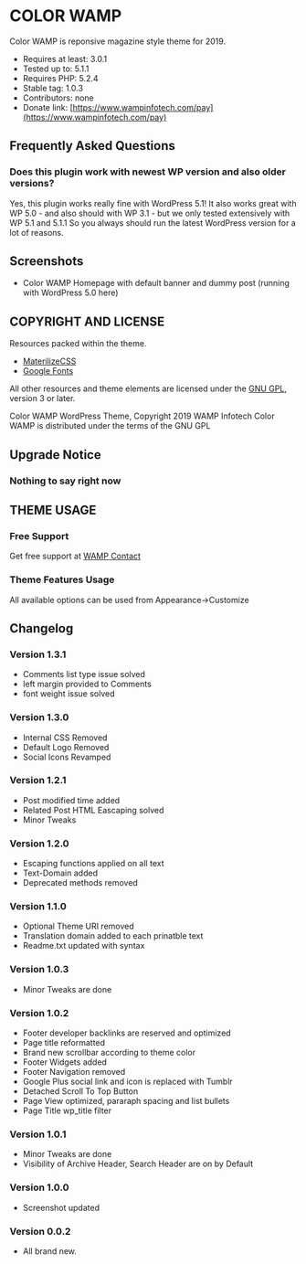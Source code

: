 # COLOR WAMP
Color WAMP is reponsive magazine style theme for 2019.
* Requires at least: 3.0.1
* Tested up to: 5.1.1
* Requires PHP: 5.2.4
* Stable tag: 1.0.3
* Contributors: none
* Donate link: [https://www.wampinfotech.com/pay](https://www.wampinfotech.com/pay)


## Frequently Asked Questions 

### Does this plugin work with newest WP version and also older versions?
Yes, this plugin works really fine with WordPress 5.1!
It also works great with WP 5.0 - and also should with WP 3.1 - but we only tested extensively with WP 5.1 and 5.1.1 So you always should run the latest WordPress version for a lot of reasons.



## Screenshots 

* Color WAMP Homepage with default banner and dummy post (running with WordPress 5.0 here)

## COPYRIGHT AND LICENSE

Resources packed within the theme.
* [MaterilizeCSS](http://materializecss.com/)
* [Google Fonts](http://fonts.google.com/)

All other resources and theme elements are licensed under the [GNU GPL](http://www.gnu.org/licenses/gpl-3.0.txt), version 3 or later.

Color WAMP WordPress Theme, Copyright 2019 WAMP Infotech
Color WAMP is distributed under the terms of the GNU GPL


## Upgrade Notice
### Nothing to say right now
## THEME USAGE 

### Free Support
Get free support at [WAMP Contact](https://www.wampinfotech.com/contact)

### Theme Features Usage
All available options can be used from Appearance->Customize


## Changelog
### Version 1.3.1 
* Comments list type issue solved
* left margin provided to Comments
* font weight issue solved

### Version 1.3.0
* Internal CSS Removed
* Default Logo Removed
* Social Icons Revamped

### Version 1.2.1
* Post modified time added
* Related Post HTML Eascaping solved
* Minor Tweaks

### Version 1.2.0
* Escaping functions applied on all text
* Text-Domain added
* Deprecated methods removed

### Version 1.1.0 
* Optional Theme URI removed
* Translation domain added to each prinatble text
* Readme.txt updated with syntax

### Version 1.0.3
* Minor Tweaks are done

### Version 1.0.2
* Footer developer backlinks are reserved and optimized
* Page title reformatted
* Brand new scrollbar according to theme color
* Footer Widgets added
* Footer Navigation removed
* Google Plus social link and icon is replaced with Tumblr
* Detached Scroll To Top Button
* Page View optimized, pararaph spacing and list bullets
* Page Title wp_title filter

### Version 1.0.1
* Minor Tweaks are done
* Visibility of Archive Header, Search Header are on by Default

### Version 1.0.0
* Screenshot updated

### Version 0.0.2
* All brand new.
